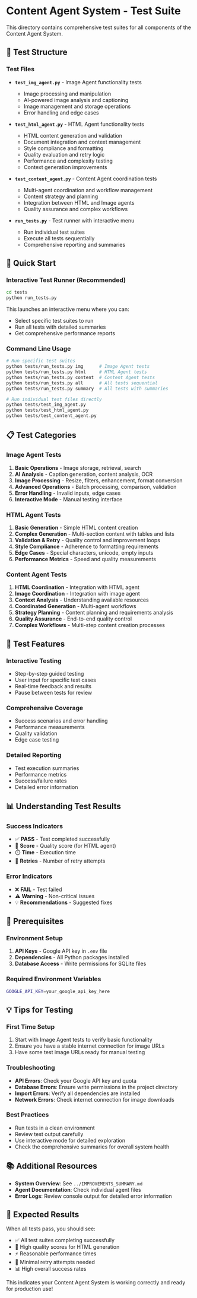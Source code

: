 # Content Agent System - Test Suite

This directory contains comprehensive test suites for all components of the Content Agent System.

## 🧪 Test Structure

### Test Files

- **`test_img_agent.py`** - Image Agent functionality tests
  - Image processing and manipulation
  - AI-powered image analysis and captioning
  - Image management and storage operations
  - Error handling and edge cases

- **`test_html_agent.py`** - HTML Agent functionality tests
  - HTML content generation and validation
  - Document integration and context management
  - Style compliance and formatting
  - Quality evaluation and retry logic
  - Performance and complexity testing
  - Context generation improvements

- **`test_content_agent.py`** - Content Agent coordination tests
  - Multi-agent coordination and workflow management
  - Content strategy and planning
  - Integration between HTML and Image agents
  - Quality assurance and complex workflows

- **`run_tests.py`** - Test runner with interactive menu
  - Run individual test suites
  - Execute all tests sequentially
  - Comprehensive reporting and summaries

## 🚀 Quick Start

### Interactive Test Runner (Recommended)
```bash
cd tests
python run_tests.py
```

This launches an interactive menu where you can:
- Select specific test suites to run
- Run all tests with detailed summaries
- Get comprehensive performance reports

### Command Line Usage
```bash
# Run specific test suites
python tests/run_tests.py img      # Image Agent tests
python tests/run_tests.py html     # HTML Agent tests
python tests/run_tests.py content  # Content Agent tests
python tests/run_tests.py all      # All tests sequential
python tests/run_tests.py summary  # All tests with summaries

# Run individual test files directly
python tests/test_img_agent.py
python tests/test_html_agent.py
python tests/test_content_agent.py
```

## 📋 Test Categories

### Image Agent Tests
1. **Basic Operations** - Image storage, retrieval, search
2. **AI Analysis** - Caption generation, content analysis, OCR
3. **Image Processing** - Resize, filters, enhancement, format conversion
4. **Advanced Operations** - Batch processing, comparison, validation
5. **Error Handling** - Invalid inputs, edge cases
6. **Interactive Mode** - Manual testing interface

### HTML Agent Tests
1. **Basic Generation** - Simple HTML content creation
2. **Complex Generation** - Multi-section content with tables and lists
3. **Validation & Retry** - Quality control and improvement loops
4. **Style Compliance** - Adherence to formatting requirements
5. **Edge Cases** - Special characters, unicode, empty inputs
6. **Performance Metrics** - Speed and quality measurements

### Content Agent Tests
1. **HTML Coordination** - Integration with HTML agent
2. **Image Coordination** - Integration with image agent
3. **Context Analysis** - Understanding available resources
4. **Coordinated Generation** - Multi-agent workflows
5. **Strategy Planning** - Content planning and requirements analysis
6. **Quality Assurance** - End-to-end quality control
7. **Complex Workflows** - Multi-step content creation processes

## 🎯 Test Features

### Interactive Testing
- Step-by-step guided testing
- User input for specific test cases
- Real-time feedback and results
- Pause between tests for review

### Comprehensive Coverage
- Success scenarios and error handling
- Performance measurements
- Quality validation
- Edge case testing

### Detailed Reporting
- Test execution summaries
- Performance metrics
- Success/failure rates
- Detailed error information

## 📊 Understanding Test Results

### Success Indicators
- ✅ **PASS** - Test completed successfully
- 🎯 **Score** - Quality score (for HTML agent)
- ⏱️ **Time** - Execution time
- 🔄 **Retries** - Number of retry attempts

### Error Indicators
- ❌ **FAIL** - Test failed
- ⚠️ **Warning** - Non-critical issues
- 💡 **Recommendations** - Suggested fixes

## 🔧 Prerequisites

### Environment Setup
1. **API Keys** - Google API key in `.env` file
2. **Dependencies** - All Python packages installed
3. **Database Access** - Write permissions for SQLite files

### Required Environment Variables
```bash
GOOGLE_API_KEY=your_google_api_key_here
```

## 💡 Tips for Testing

### First Time Setup
1. Start with Image Agent tests to verify basic functionality
2. Ensure you have a stable internet connection for image URLs
3. Have some test image URLs ready for manual testing

### Troubleshooting
- **API Errors**: Check your Google API key and quota
- **Database Errors**: Ensure write permissions in the project directory
- **Import Errors**: Verify all dependencies are installed
- **Network Errors**: Check internet connection for image downloads

### Best Practices
- Run tests in a clean environment
- Review test output carefully
- Use interactive mode for detailed exploration
- Check the comprehensive summaries for overall system health

## 📚 Additional Resources

- **System Overview**: See `../IMPROVEMENTS_SUMMARY.md`
- **Agent Documentation**: Check individual agent files
- **Error Logs**: Review console output for detailed error information

## 🎉 Expected Results

When all tests pass, you should see:
- ✅ All test suites completing successfully
- 🎯 High quality scores for HTML generation
- ⚡ Reasonable performance times
- 🔄 Minimal retry attempts needed
- 📊 High overall success rates

This indicates your Content Agent System is working correctly and ready for production use! 